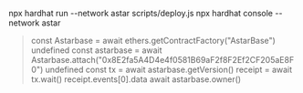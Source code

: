 npx hardhat run --network astar scripts/deploy.js
npx hardhat console --network astar
> const Astarbase = await ethers.getContractFactory("AstarBase")
undefined
> const astarbase = await Astarbase.attach("0x8E2fa5A4D4e4f0581B69aF2f8F2Ef2CF205aE8F0")
undefined
> const tx = await astarbase.getVersion()
> receipt = await tx.wait()
> receipt.events[0].data
> await astarbase.owner()